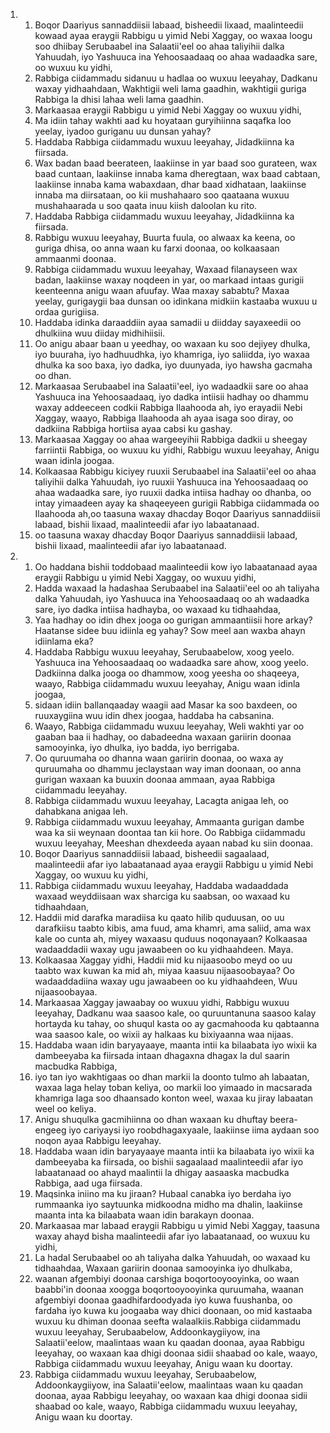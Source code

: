 <ol>
  <li>
    <ol>
      <li>Boqor Daariyus sannaddiisii labaad, bisheedii lixaad, maalinteedii kowaad ayaa eraygii Rabbigu u yimid Nebi Xaggay, oo waxaa loogu soo dhiibay Serubaabel ina Salaatii'eel oo ahaa taliyihii dalka Yahuudah, iyo Yashuuca ina Yehoosaadaaq oo ahaa wadaadka sare, oo wuxuu ku yidhi,</li>
      <li>Rabbiga ciidammadu sidanuu u hadlaa oo wuxuu leeyahay, Dadkanu waxay yidhaahdaan, Wakhtigii weli lama gaadhin, wakhtigii guriga Rabbiga la dhisi lahaa weli lama gaadhin.</li>
      <li>Markaasaa eraygii Rabbigu u yimid Nebi Xaggay oo wuxuu yidhi,</li>
      <li>Ma idiin tahay wakhti aad ku hoyataan guryihiinna saqafka loo yeelay, iyadoo guriganu uu dunsan yahay?</li>
      <li>Haddaba Rabbiga ciidammadu wuxuu leeyahay, Jidadkiinna ka fiirsada.</li>
      <li>Wax badan baad beerateen, laakiinse in yar baad soo gurateen, wax baad cuntaan, laakiinse innaba kama dheregtaan, wax baad cabtaan, laakiinse innaba kama wabaxdaan, dhar baad xidhataan, laakiinse innaba ma diirsataan, oo kii mushahaaro soo qaataana wuxuu mushahaarada u soo qaata inuu kiish daloolan ku rito.</li>
      <li>Haddaba Rabbiga ciidammadu wuxuu leeyahay, Jidadkiinna ka fiirsada.</li>
      <li>Rabbigu wuxuu leeyahay, Buurta fuula, oo alwaax ka keena, oo guriga dhisa, oo anna waan ku farxi doonaa, oo kolkaasaan ammaanmi doonaa.</li>
      <li>Rabbiga ciidammadu wuxuu leeyahay, Waxaad filanayseen wax badan, laakiinse waxay noqdeen in yar, oo markaad intaas gurigii keenteenna anigu waan afuufay. Waa maxay sababtu? Maxaa yeelay, gurigaygii baa dunsan oo idinkana midkiin kastaaba wuxuu u ordaa gurigiisa.</li>
      <li>Haddaba idinka daraaddiin ayaa samadii u diidday sayaxeedii oo dhulkiina wuu diiday midhihiisii.</li>
      <li>Oo anigu abaar baan u yeedhay, oo waxaan ku soo dejiyey dhulka, iyo buuraha, iyo hadhuudhka, iyo khamriga, iyo saliidda, iyo waxaa dhulka ka soo baxa, iyo dadka, iyo duunyada, iyo hawsha gacmaha oo dhan.</li>
      <li>Markaasaa Serubaabel ina Salaatii'eel, iyo wadaadkii sare oo ahaa Yashuuca ina Yehoosaadaaq, iyo dadka intiisii hadhay oo dhammu waxay addeeceen codkii Rabbiga Ilaahooda ah, iyo erayadii Nebi Xaggay, waayo, Rabbiga Ilaahooda ah ayaa isaga soo diray, oo dadkiina Rabbiga hortiisa ayaa cabsi ku gashay.</li>
      <li>Markaasaa Xaggay oo ahaa wargeeyihii Rabbiga dadkii u sheegay farriintii Rabbiga, oo wuxuu ku yidhi, Rabbigu wuxuu leeyahay, Anigu waan idinla joogaa.</li>
      <li>Kolkaasaa Rabbigu kiciyey ruuxii Serubaabel ina Salaatii'eel oo ahaa taliyihii dalka Yahuudah, iyo ruuxii Yashuuca ina Yehoosaadaaq oo ahaa wadaadka sare, iyo ruuxii dadka intiisa hadhay oo dhanba, oo intay yimaadeen ayay ka shaqeeyeen gurigii Rabbiga ciidammada oo Ilaahooda ah,oo taasuna waxay dhacday Boqor Daariyus sannaddiisii labaad, bishii lixaad, maalinteedii afar iyo labaatanaad.</li>
      <li>oo taasuna waxay dhacday Boqor Daariyus sannaddiisii labaad, bishii lixaad, maalinteedii afar iyo labaatanaad.</li>
    </ol>
  </li>
  <li>
    <ol>
      <li>Oo haddana bishii toddobaad maalinteedii kow iyo labaatanaad ayaa eraygii Rabbigu u yimid Nebi Xaggay, oo wuxuu yidhi,</li>
      <li>Hadda waxaad la hadashaa Serubaabel ina Salaatii'eel oo ah taliyaha dalka Yahuudah, iyo Yashuuca ina Yehoosaadaaq oo ah wadaadka sare, iyo dadka intiisa hadhayba, oo waxaad ku tidhaahdaa,</li>
      <li>Yaa hadhay oo idin dhex jooga oo gurigan ammaantiisii hore arkay? Haatanse sidee buu idiinla eg yahay? Sow meel aan waxba ahayn idiinlama eka?</li>
      <li>Haddaba Rabbigu wuxuu leeyahay, Serubaabelow, xoog yeelo. Yashuuca ina Yehoosaadaaq oo wadaadka sare ahow, xoog yeelo. Dadkiinna dalka jooga oo dhammow, xoog yeesha oo shaqeeya, waayo, Rabbiga ciidammadu wuxuu leeyahay, Anigu waan idinla joogaa,</li>
      <li>sidaan idiin ballanqaaday waagii aad Masar ka soo baxdeen, oo ruuxaygiina wuu idin dhex joogaa, haddaba ha cabsanina.</li>
      <li>Waayo, Rabbiga ciidammadu wuxuu leeyahay, Weli wakhti yar oo gaaban baa ii hadhay, oo dabadeedna waxaan gariirin doonaa samooyinka, iyo dhulka, iyo badda, iyo berrigaba.</li>
      <li>Oo quruumaha oo dhanna waan gariirin doonaa, oo waxa ay quruumaha oo dhammu jeclaystaan way iman doonaan, oo anna gurigan waxaan ka buuxin doonaa ammaan, ayaa Rabbiga ciidammadu leeyahay.</li>
      <li>Rabbiga ciidammadu wuxuu leeyahay, Lacagta anigaa leh, oo dahabkana anigaa leh.</li>
      <li>Rabbiga ciidammadu wuxuu leeyahay, Ammaanta gurigan dambe waa ka sii weynaan doontaa tan kii hore. Oo Rabbiga ciidammadu wuxuu leeyahay, Meeshan dhexdeeda ayaan nabad ku siin doonaa.</li>
      <li>Boqor Daariyus sannaddiisii labaad, bisheedii sagaalaad, maalinteedii afar iyo labaatanaad ayaa eraygii Rabbigu u yimid Nebi Xaggay, oo wuxuu ku yidhi,</li>
      <li>Rabbiga ciidammadu wuxuu leeyahay, Haddaba wadaaddada waxaad weyddiisaan wax sharciga ku saabsan, oo waxaad ku tidhaahdaan,</li>
      <li>Haddii mid darafka maradiisa ku qaato hilib quduusan, oo uu darafkiisu taabto kibis, ama fuud, ama khamri, ama saliid, ama wax kale oo cunta ah, miyey waxaasu quduus noqonayaan? Kolkaasaa wadaaddadii waxay ugu jawaabeen oo ku yidhaahdeen. Maya.</li>
      <li>Kolkaasaa Xaggay yidhi, Haddii mid ku nijaasoobo meyd oo uu taabto wax kuwan ka mid ah, miyaa kaasuu nijaasoobayaa? Oo wadaaddadiina waxay ugu jawaabeen oo ku yidhaahdeen, Wuu nijaasoobayaa.</li>
      <li>Markaasaa Xaggay jawaabay oo wuxuu yidhi, Rabbigu wuxuu leeyahay, Dadkanu waa saasoo kale, oo quruuntanuna saasoo kalay hortayda ku tahay, oo shuqul kasta oo ay gacmahooda ku qabtaanna waa saasoo kale, oo wixii ay halkaas ku bixiyaanna waa nijaas.</li>
      <li>Haddaba waan idin baryayaaye, maanta intii ka bilaabata iyo wixii ka dambeeyaba ka fiirsada intaan dhagaxna dhagax la dul saarin macbudka Rabbiga,</li>
      <li>iyo tan iyo wakhtigaas oo dhan markii la doonto tulmo ah labaatan, waxaa laga helay toban keliya, oo markii loo yimaado in macsarada khamriga laga soo dhaansado konton weel, waxaa ku jiray labaatan weel oo keliya.</li>
      <li>Anigu shuqulka gacmihiinna oo dhan waxaan ku dhuftay beera-engeeg iyo cariyaysi iyo roobdhagaxyaale, laakiinse iima aydaan soo noqon ayaa Rabbigu leeyahay.</li>
      <li>Haddaba waan idin baryayaaye maanta intii ka bilaabata iyo wixii ka dambeeyaba ka fiirsada, oo bishii sagaalaad maalinteedii afar iyo labaatanaad oo ahayd maalintii la dhigay aasaaska macbudka Rabbiga, aad uga fiirsada.</li>
      <li>Maqsinka iniino ma ku jiraan? Hubaal canabka iyo berdaha iyo rummaanka iyo saytuunka midkoodna midho ma dhalin, laakiinse maanta inta ka bilaabata waan idin barakayn doonaa.</li>
      <li>Markaasaa mar labaad eraygii Rabbigu u yimid Nebi Xaggay, taasuna waxay ahayd bisha maalinteedii afar iyo labaatanaad, oo wuxuu ku yidhi,</li>
      <li>La hadal Serubaabel oo ah taliyaha dalka Yahuudah, oo waxaad ku tidhaahdaa, Waxaan gariirin doonaa samooyinka iyo dhulkaba,</li>
      <li>waanan afgembiyi doonaa carshiga boqortooyooyinka, oo waan baabbi'in doonaa xoogga boqortooyooyinka quruumaha, waanan afgembiyi doonaa gaadhifardoodyada iyo kuwa fuushanba, oo fardaha iyo kuwa ku joogaaba way dhici doonaan, oo mid kastaaba wuxuu ku dhiman doonaa seefta walaalkiis.Rabbiga ciidammadu wuxuu leeyahay, Serubaabelow, Addoonkaygiiyow, ina Salaatii'eelow, maalintaas waan ku qaadan doonaa, ayaa Rabbigu leeyahay, oo waxaan kaa dhigi doonaa sidii shaabad oo kale, waayo, Rabbiga ciidammadu wuxuu leeyahay, Anigu waan ku doortay.</li>
      <li>Rabbiga ciidammadu wuxuu leeyahay, Serubaabelow, Addoonkaygiiyow, ina Salaatii'eelow, maalintaas waan ku qaadan doonaa, ayaa Rabbigu leeyahay, oo waxaan kaa dhigi doonaa sidii shaabad oo kale, waayo, Rabbiga ciidammadu wuxuu leeyahay, Anigu waan ku doortay.</li>
    </ol>
  </li>
</ol>